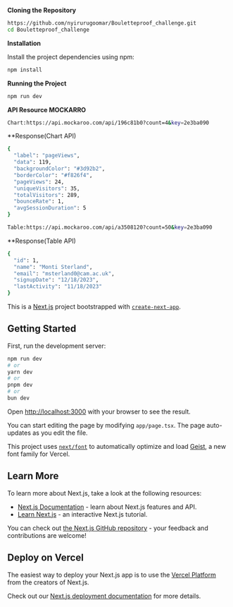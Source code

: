 **Cloning the Repository**

```bash
https://github.com/nyirurugoomar/Bouletteproof_challenge.git
cd Bouletteproof_challenge
```



**Installation**

Install the project dependencies using npm:

```bash
npm install
```

**Running the Project**

```bash
npm run dev
```

**API Resource MOCKARRO**
```bash
Chart:https://api.mockaroo.com/api/196c81b0?count=4&key=2e3ba090
```
**Response(Chart API)
```bash
{
  "label": "pageViews",
  "data": 119,
  "backgroundColor": "#3d92b2",
  "borderColor": "#f826f4",
  "pageViews": 24,
  "uniqueVisitors": 35,
  "totalVisitors": 289,
  "bounceRate": 1,
  "avgSessionDuration": 5
}
```
```bash
Table:https://api.mockaroo.com/api/a3508120?count=50&key=2e3ba090
```
**Response(Table API)
```bash
{
  "id": 1,
  "name": "Monti Sterland",
  "email": "msterland0@cam.ac.uk",
  "signupDate": "12/18/2023",
  "lastActivity": "11/18/2023"
}
```






















This is a [Next.js](https://nextjs.org) project bootstrapped with [`create-next-app`](https://nextjs.org/docs/app/api-reference/cli/create-next-app).

## Getting Started

First, run the development server:

```bash
npm run dev
# or
yarn dev
# or
pnpm dev
# or
bun dev
```

Open [http://localhost:3000](http://localhost:3000) with your browser to see the result.

You can start editing the page by modifying `app/page.tsx`. The page auto-updates as you edit the file.

This project uses [`next/font`](https://nextjs.org/docs/app/building-your-application/optimizing/fonts) to automatically optimize and load [Geist](https://vercel.com/font), a new font family for Vercel.

## Learn More

To learn more about Next.js, take a look at the following resources:

- [Next.js Documentation](https://nextjs.org/docs) - learn about Next.js features and API.
- [Learn Next.js](https://nextjs.org/learn) - an interactive Next.js tutorial.

You can check out [the Next.js GitHub repository](https://github.com/vercel/next.js) - your feedback and contributions are welcome!

## Deploy on Vercel

The easiest way to deploy your Next.js app is to use the [Vercel Platform](https://vercel.com/new?utm_medium=default-template&filter=next.js&utm_source=create-next-app&utm_campaign=create-next-app-readme) from the creators of Next.js.

Check out our [Next.js deployment documentation](https://nextjs.org/docs/app/building-your-application/deploying) for more details.
